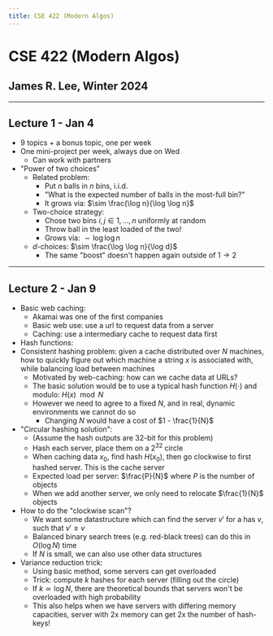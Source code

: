 ```yaml
---
title: CSE 422 (Modern Algos)
---
```


# CSE 422 (Modern Algos)

## James R. Lee, Winter 2024

---

## Lecture 1 - Jan 4

- 9 topics + a bonus topic, one per week
- One mini-project per week, always due on Wed
    - Can work with partners
- "Power of two choices"
    - Related problem:
        - Put $n$ balls in $n$ bins, i.i.d.
        - "What is the expected number of balls in the most-full bin?"
        - It grows via: $\sim \frac{\log n}{\log \log n}$
    - Two-choice strategy:
        - Chose two bins $i, j \in {1, \dots, n}$ uniformly at random
        - Throw ball in the least loaded of the two!
        - Grows via: $\sim \log \log n$
    - $d$-choices: $\sim \frac{\log \log n}{\log d}$
        - The same "boost" doesn't happen again outside of $1 \rightarrow 2$

---

## Lecture 2 - Jan 9

- Basic web caching:
    - Akamai was one of the first companies
    - Basic web use: use a url to request data from a server
    - Caching: use a intermediary cache to request data first
- Hash functions:
- Consistent hashing problem: given a cache distributed over $N$ machines, how
  to quickly figure out which machine a string $x$ is associated with, while
  balancing load between machines
    - Motivated by web-caching: how can we cache data at URLs?
    - The basic solution would be to use a typical hash function $H(\cdot)$ and
      modulo: $H(x) \mod N$
    - However we need to agree to a fixed $N$, and in real, dynamic
      environments we cannot do so
        - Changing $N$ would have a cost of $1 - \frac{1}{N}$
- "Circular hashing solution":
    - (Assume the hash outputs are 32-bit for this problem)
    - Hash each server, place them on a $2^32$ circle
    - When caching data $x_0$, find hash $H(x_0)$, then go clockwise to first
      hashed server. This is the cache server
    - Expected load per server: $\frac{P}{N}$ where $P$ is the number of objects
    - When we add another server, we only need to relocate $\frac{1}{N}$ objects
- How to do the "clockwise scan"?
    - We want some datastructure which can find the server $v'$ for a has $v$,
      such that $v' \geq v$
    - Balanced binary search trees (e.g. red-black trees) can do this in $O(\log
      N)$ time
    - If $N$ is small, we can also use other data structures
- Variance reduction trick:
    - Using basic method, some servers can get overloaded
    - Trick: compute $k$ hashes for each server (filling out the circle)
    - If $k \simeq \log N$, there are theoretical bounds that servers won't be
      overloaded with high probability
    - This also helps when we have servers with differing memory capacities,
      server with 2x memory can get 2x the number of hash-keys!

